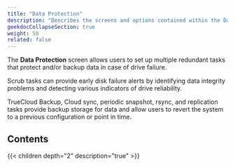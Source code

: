```yaml
---
title: "Data Protection"
description: "Describes the screens and options contained within the Data Protection section in TrueNAS."
geekdocCollapseSection: true
weight: 50
related: false
---
```


The **Data Protection** screen allows users to set up multiple redundant tasks that protect and/or backup data in case of drive failure.

Scrub tasks can provide early disk failure alerts by identifying data integrity problems and detecting various indicators of drive reliability.

TrueCloud Backup, Cloud sync, periodic snapshot, rsync, and replication tasks provide backup storage for data and allow users to revert the system to a previous configuration or point in time.

<div class="noprint">

## Contents

{{< children depth="2" description="true" >}}

</div>
